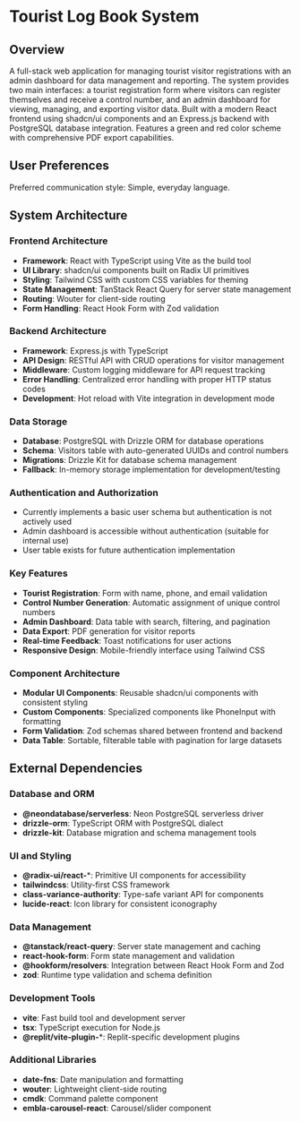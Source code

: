 # Tourist Log Book System

## Overview

A full-stack web application for managing tourist visitor registrations with an admin dashboard for data management and reporting. The system provides two main interfaces: a tourist registration form where visitors can register themselves and receive a control number, and an admin dashboard for viewing, managing, and exporting visitor data. Built with a modern React frontend using shadcn/ui components and an Express.js backend with PostgreSQL database integration. Features a green and red color scheme with comprehensive PDF export capabilities.

## User Preferences

Preferred communication style: Simple, everyday language.

## System Architecture

### Frontend Architecture
- **Framework**: React with TypeScript using Vite as the build tool
- **UI Library**: shadcn/ui components built on Radix UI primitives
- **Styling**: Tailwind CSS with custom CSS variables for theming
- **State Management**: TanStack React Query for server state management
- **Routing**: Wouter for client-side routing
- **Form Handling**: React Hook Form with Zod validation

### Backend Architecture
- **Framework**: Express.js with TypeScript
- **API Design**: RESTful API with CRUD operations for visitor management
- **Middleware**: Custom logging middleware for API request tracking
- **Error Handling**: Centralized error handling with proper HTTP status codes
- **Development**: Hot reload with Vite integration in development mode

### Data Storage
- **Database**: PostgreSQL with Drizzle ORM for database operations
- **Schema**: Visitors table with auto-generated UUIDs and control numbers
- **Migrations**: Drizzle Kit for database schema management
- **Fallback**: In-memory storage implementation for development/testing

### Authentication and Authorization
- Currently implements a basic user schema but authentication is not actively used
- Admin dashboard is accessible without authentication (suitable for internal use)
- User table exists for future authentication implementation

### Key Features
- **Tourist Registration**: Form with name, phone, and email validation
- **Control Number Generation**: Automatic assignment of unique control numbers
- **Admin Dashboard**: Data table with search, filtering, and pagination
- **Data Export**: PDF generation for visitor reports
- **Real-time Feedback**: Toast notifications for user actions
- **Responsive Design**: Mobile-friendly interface using Tailwind CSS

### Component Architecture
- **Modular UI Components**: Reusable shadcn/ui components with consistent styling
- **Custom Components**: Specialized components like PhoneInput with formatting
- **Form Validation**: Zod schemas shared between frontend and backend
- **Data Table**: Sortable, filterable table with pagination for large datasets

## External Dependencies

### Database and ORM
- **@neondatabase/serverless**: Neon PostgreSQL serverless driver
- **drizzle-orm**: TypeScript ORM with PostgreSQL dialect
- **drizzle-kit**: Database migration and schema management tools

### UI and Styling
- **@radix-ui/react-***: Primitive UI components for accessibility
- **tailwindcss**: Utility-first CSS framework
- **class-variance-authority**: Type-safe variant API for components
- **lucide-react**: Icon library for consistent iconography

### Data Management
- **@tanstack/react-query**: Server state management and caching
- **react-hook-form**: Form state management and validation
- **@hookform/resolvers**: Integration between React Hook Form and Zod
- **zod**: Runtime type validation and schema definition

### Development Tools
- **vite**: Fast build tool and development server
- **tsx**: TypeScript execution for Node.js
- **@replit/vite-plugin-***: Replit-specific development plugins

### Additional Libraries
- **date-fns**: Date manipulation and formatting
- **wouter**: Lightweight client-side routing
- **cmdk**: Command palette component
- **embla-carousel-react**: Carousel/slider component